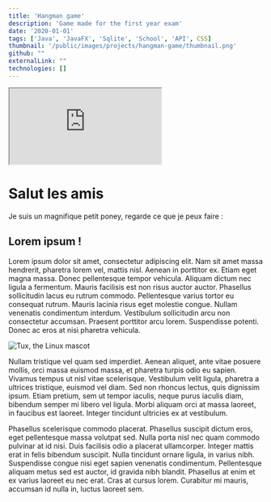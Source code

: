 ```yaml
---
title: 'Hangman game'
description: 'Game made for the first year exam'
date: '2020-01-01'
tags: ['Java', 'JavaFX', 'Sqlite', 'School', 'API', CSS]
thumbnail: '/public/images/projects/hangman-game/thumbnail.png'
github: ""
externalLink: ""
technologies: []
---
```


<iframe
  src="https://www.youtube.com/embed/UmX4kyB2wfg"
>
</iframe>

# Salut les amis

Je suis un magnifique petit poney, regarde ce que je peux faire :

## Lorem ipsum !

Lorem ipsum dolor sit amet, consectetur adipiscing elit. Nam sit amet massa hendrerit, pharetra lorem vel, mattis nisl. Aenean in porttitor ex. Etiam eget magna massa. Donec pellentesque tempor vehicula. Aliquam dictum nec ligula a fermentum. Mauris facilisis est non risus auctor auctor. Phasellus sollicitudin lacus eu rutrum commodo. Pellentesque varius tortor eu consequat rutrum. Mauris lacinia risus eget molestie congue. Nullam venenatis condimentum interdum. Vestibulum sollicitudin arcu non consectetur accumsan. Praesent porttitor arcu lorem. Suspendisse potenti. Donec ac eros at nisi pharetra vehicula.

![Tux, the Linux mascot](/public/images/projects/petit-poney/1.jpg)

Nullam tristique vel quam sed imperdiet. Aenean aliquet, ante vitae posuere mollis, orci massa euismod massa, et pharetra turpis odio eu sapien. Vivamus tempus ut nisl vitae scelerisque. Vestibulum velit ligula, pharetra a ultrices tristique, euismod vel diam. Sed non rhoncus lectus, quis dignissim ipsum. Etiam pretium, sem ut tempor iaculis, neque purus iaculis diam, bibendum semper mi libero vel ligula. Morbi aliquam orci at massa laoreet, in faucibus est laoreet. Integer tincidunt ultricies ex at vestibulum.

Phasellus scelerisque commodo placerat. Phasellus suscipit dictum eros, eget pellentesque massa volutpat sed. Nulla porta nisl nec quam commodo pulvinar at id nisi. Duis facilisis odio a placerat ullamcorper. Integer mattis erat in felis bibendum suscipit. Nulla tincidunt ornare ligula, in varius nibh. Suspendisse congue nisi eget sapien venenatis condimentum. Pellentesque aliquam metus sed est auctor, id gravida nibh blandit. Phasellus at enim et ex varius laoreet eu nec erat. Cras at cursus lorem. Curabitur mi mauris, accumsan id nulla in, luctus laoreet sem.